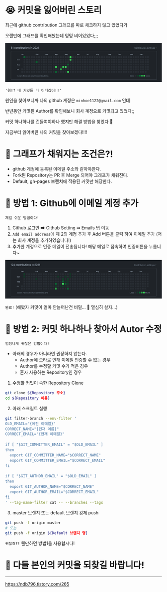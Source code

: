 # 😭 커밋을 잃어버린 스토리

최근에 github contribution 그래프를 따로 체크하지 않고 있었다가

오랜만에 그래프를 확인해봤는데 텅텅 비어있었다;;;

![screensh](./img1.png)

`'읭!? 내 커밋들 다 어디갔어!!'`

원인을 찾아보니까 나의 github 계정은 `minhoe1122@gmail.com` 인데

반년동안 커밋된 Author를 확인해보니 회사 계정으로 커밋되고 있었다;;

커밋 하나하나를 건들여야하나 했지만 해결 방법을 찾았다 🥲

지금부터 잃어버린 나의 커밋을 찾아보겠다!!!!

# 🤗 그래프가 채워지는 조건은?!

- github 계정에 등록된 이메일 주소와 같아야한다.
- Fork된 Repository는 PR 후 Merge 되어야 그래프가 채워진다.
- Default, gh-pages 브랜치에 적용된 커밋만 해당한다.

# 🤩 방법 1: Github에 이메일 계정 추가

`제일 쉬운 방법이다!`

1. Github 로그인 ➡ Github Setting ➡ Emails 탭 이동
2. `Add email address`에 제 2의 계정 추가 후 Add 버튼을 클릭 하여 이메일 추가 (저는 회사 계정을 추가하였습니다!)
3. 추가한 계정으로 인증 메일이 전송됩니다! 해당 메일로 접속하여 인증버튼을 누릅니다~

![screensh](./img2.png)

`완료!` (해봤자 커밋이 얼마 안늘어난건 비밀... 🥵 열심히 살자...)

# 🥶 방법 2: 커밋 하나하나 찾아서 Autor 수정

`엄청나게 귀찮은 방법이다!`

- 아래의 경우가 아니라면 권장하지 않는다.
  - Author에 오타로 인해 이메일 인증할 수 없는 경우
  - Author를 수정할 커밋 수가 적은 경우
  - 혼자 사용하는 Repository인 경우

1. 수정할 커밋이 속한 Repository Clone

```bash
git clone ${Repository 주소}
cd ${Repository 이름}
```

2. 아래 스크립트 실행

```bash
git filter-branch --env-filter '
OLD_EMAIL="{예전 이메일}"
CORRECT_NAME="{현재 이름}"
CORRECT_EMAIL="{현재 이메일}"

if [ "$GIT_COMMITTER_EMAIL" = "$OLD_EMAIL" ]
then
  export GIT_COMMITTER_NAME="$CORRECT_NAME"
  export GIT_COMMITTER_EMAIL="$CORRECT_EMAIL"
fi

if [ "$GIT_AUTHOR_EMAIL" = "$OLD_EMAIL" ]
then
  export GIT_AUTHOR_NAME="$CORRECT_NAME"
  export GIT_AUTHOR_EMAIL="$CORRECT_EMAIL"
fi
' --tag-name-filter cat -- --branches --tags

```

3. master 브랜치 또는 default 브랜치 강제 push

```bash
git push -f origin master
# 또는
git push -f origin ${Default 브랜치 명}
```

`귀찮죠?!` 웬만하면 방법1을 사용합시다!

# 🥸 다들 본인의 커밋을 되찾길 바랍니다!

---

https://ndb796.tistory.com/265
